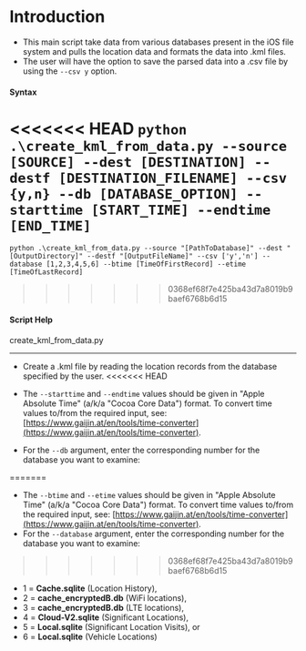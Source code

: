 # Introduction

- This main script take data from various databases present in the iOS file system and pulls the location data and formats the data into .kml files.
- The user will have the option to save the parsed data into a .csv file by using the `--csv y` option.

#### Syntax

<<<<<<< HEAD
`python .\create_kml_from_data.py --source [SOURCE] --dest [DESTINATION] --destf [DESTINATION_FILENAME] --csv {y,n} --db [DATABASE_OPTION] --starttime [START_TIME] --endtime [END_TIME]`
=======
`python .\create_kml_from_data.py --source "[PathToDatabase]" --dest "[OutputDirectory]" --destf "[OutputFileName]" --csv ['y','n'] --database [1,2,3,4,5,6] --btime [TimeOfFirstRecord] --etime [TimeOfLastRecord]`
>>>>>>> 0368ef68f7e425ba43d7a8019b9baef6768b6d15

#### Script Help

create_kml_from_data.py

---

- Create a .kml file by reading the location records from the database specified by the user.
<<<<<<< HEAD

- The `--starttime` and `--endtime` values should be given in "Apple Absolute Time" (a/k/a "Cocoa Core Data") format. To convert time values to/from the required input, see: [https://www.gaijin.at/en/tools/time-converter](https://www.gaijin.at/en/tools/time-converter).

- For the `--db` argument, enter the corresponding number for the database you want to examine:

=======
- The `--btime` and `--etime` values should be given in "Apple Absolute Time" (a/k/a "Cocoa Core Data") format. To convert time values to/from the required input, see: [https://www.gaijin.at/en/tools/time-converter](https://www.gaijin.at/en/tools/time-converter).
- For the `--database` argument, enter the corresponding number for the database you want to examine:
>>>>>>> 0368ef68f7e425ba43d7a8019b9baef6768b6d15
  - 1 = **Cache.sqlite** (Location History),
  - 2 = **cache_encryptedB.db** (WiFi locations),
  - 3 = **cache_encryptedB.db** (LTE locations),
  - 4 = **Cloud-V2.sqlite** (Significant Locations),
  - 5 = **Local.sqlite** (Significant Location Visits), or
  - 6 = **Local.sqlite** (Vehicle Locations)
